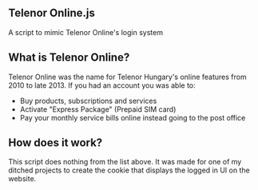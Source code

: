 ## Telenor Online.js
A script to mimic Telenor Online's login system

## What is Telenor Online?

Telenor Online was the name for Telenor Hungary's online features from 2010 to late 2013. If you had an account you was able to:

- Buy products, subscriptions and services
- Activate "Express Package" (Prepaid SIM card)
- Pay your monthly service bills online instead going to the post office

## How does it work?

This script does nothing from the list above. It was made for one of my ditched projects to create the cookie that displays the logged in UI on the website.
